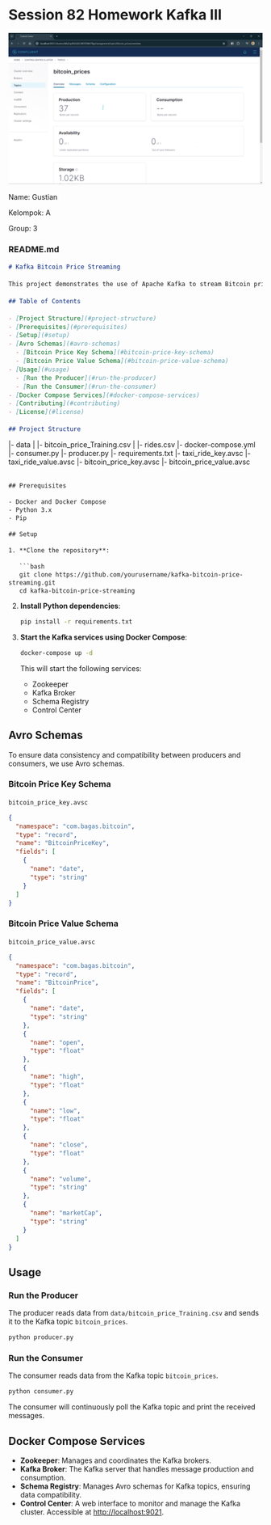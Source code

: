 # Session 82 Homework Kafka III

![alt text](<data/gb/Screenshot 2024-06-17 192156.png>)

Name: Gustian

Kelompok: A

Group: 3

### README.md

```markdown
# Kafka Bitcoin Price Streaming

This project demonstrates the use of Apache Kafka to stream Bitcoin price data from a CSV file into a Kafka topic and consume it. The setup involves Docker for running Kafka, Zookeeper, Schema Registry, and Control Center, along with Python scripts for producing and consuming messages.

## Table of Contents

- [Project Structure](#project-structure)
- [Prerequisites](#prerequisites)
- [Setup](#setup)
- [Avro Schemas](#avro-schemas)
  - [Bitcoin Price Key Schema](#bitcoin-price-key-schema)
  - [Bitcoin Price Value Schema](#bitcoin-price-value-schema)
- [Usage](#usage)
  - [Run the Producer](#run-the-producer)
  - [Run the Consumer](#run-the-consumer)
- [Docker Compose Services](#docker-compose-services)
- [Contributing](#contributing)
- [License](#license)

## Project Structure
```

|- data
| |- bitcoin_price_Training.csv
| |- rides.csv
|- docker-compose.yml
|- consumer.py
|- producer.py
|- requirements.txt
|- taxi_ride_key.avsc
|- taxi_ride_value.avsc
|- bitcoin_price_key.avsc
|- bitcoin_price_value.avsc

````

## Prerequisites

- Docker and Docker Compose
- Python 3.x
- Pip

## Setup

1. **Clone the repository**:

   ```bash
   git clone https://github.com/yourusername/kafka-bitcoin-price-streaming.git
   cd kafka-bitcoin-price-streaming
````

2. **Install Python dependencies**:

   ```bash
   pip install -r requirements.txt
   ```

3. **Start the Kafka services using Docker Compose**:

   ```bash
   docker-compose up -d
   ```

   This will start the following services:

   - Zookeeper
   - Kafka Broker
   - Schema Registry
   - Control Center

## Avro Schemas

To ensure data consistency and compatibility between producers and consumers, we use Avro schemas.

### Bitcoin Price Key Schema

`bitcoin_price_key.avsc`

```json
{
  "namespace": "com.bagas.bitcoin",
  "type": "record",
  "name": "BitcoinPriceKey",
  "fields": [
    {
      "name": "date",
      "type": "string"
    }
  ]
}
```

### Bitcoin Price Value Schema

`bitcoin_price_value.avsc`

```json
{
  "namespace": "com.bagas.bitcoin",
  "type": "record",
  "name": "BitcoinPrice",
  "fields": [
    {
      "name": "date",
      "type": "string"
    },
    {
      "name": "open",
      "type": "float"
    },
    {
      "name": "high",
      "type": "float"
    },
    {
      "name": "low",
      "type": "float"
    },
    {
      "name": "close",
      "type": "float"
    },
    {
      "name": "volume",
      "type": "string"
    },
    {
      "name": "marketCap",
      "type": "string"
    }
  ]
}
```

## Usage

### Run the Producer

The producer reads data from `data/bitcoin_price_Training.csv` and sends it to the Kafka topic `bitcoin_prices`.

```bash
python producer.py
```

### Run the Consumer

The consumer reads data from the Kafka topic `bitcoin_prices`.

```bash
python consumer.py
```

The consumer will continuously poll the Kafka topic and print the received messages.

## Docker Compose Services

- **Zookeeper**: Manages and coordinates the Kafka brokers.
- **Kafka Broker**: The Kafka server that handles message production and consumption.
- **Schema Registry**: Manages Avro schemas for Kafka topics, ensuring data compatibility.
- **Control Center**: A web interface to monitor and manage the Kafka cluster. Accessible at [http://localhost:9021](http://localhost:9021).
